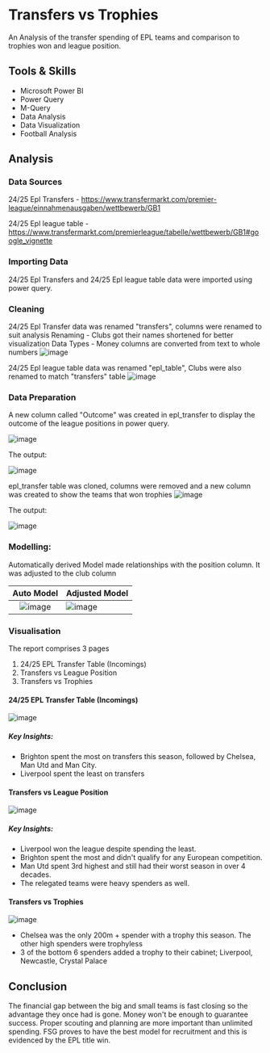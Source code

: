 # Transfers vs Trophies
An Analysis of the transfer spending of EPL teams and comparison to trophies won and league position.

## Tools & Skills
- Microsoft Power BI
- Power Query
- M-Query
- Data Analysis
- Data Visualization
- Football Analysis

## Analysis

### Data Sources
24/25 Epl Transfers - https://www.transfermarkt.com/premier-league/einnahmenausgaben/wettbewerb/GB1

24/25 Epl league table - https://www.transfermarkt.com/premierleague/tabelle/wettbewerb/GB1#google_vignette

### Importing Data
24/25 Epl Transfers and 24/25 Epl league table data were imported using power query. 

### Cleaning
24/25 Epl Transfer data was renamed "transfers", columns were renamed to suit analysis
Renaming - Clubs got their names shortened for better visualization
Data Types - Money columns are converted from text to whole numbers
![image](https://github.com/user-attachments/assets/11cd70d0-de01-41d6-9aba-6025f603d604)

24/25 Epl league table data was renamed "epl_table", Clubs were also renamed to match "transfers" table
![image](https://github.com/user-attachments/assets/a92dda9e-616f-45b2-8450-17244c229fef)


### Data Preparation
A new column called "Outcome" was created in epl_transfer to display the outcome of the league positions in power query.

![image](https://github.com/user-attachments/assets/ac1f4c7c-a302-444a-9241-3e46212842ab)

The output:

![image](https://github.com/user-attachments/assets/494565bb-81b7-401f-aa27-513e7508dc6e)


epl_transfer table was cloned, columns were removed and a new column was created to show the teams that won trophies
![image](https://github.com/user-attachments/assets/e838ddb4-bb2f-4d57-8049-317ac964e9f9)

The output:

![image](https://github.com/user-attachments/assets/1901d7cf-a6c2-4593-a2a5-90e7b51d9149)



### Modelling:
Automatically derived Model made relationships with the position column. It was adjusted to the club column

Auto Model                                  |                      Adjusted Model
:------------------------------------------:|----------------------------------------|
![image](https://github.com/user-attachments/assets/e3be9f90-e16b-451e-b6d1-7322fc58be14)     |       ![image](https://github.com/user-attachments/assets/f4ac2140-e552-4e8b-8c67-86eeb0c69f71)

### Visualisation

The report comprises 3 pages

1. 24/25 EPL Transfer Table (Incomings)
2. Transfers vs League Position
3. Transfers vs Trophies


#### 24/25 EPL Transfer Table (Incomings)
![image](https://github.com/user-attachments/assets/8b03e161-e7a5-4e0f-b46c-7f49342ae0d6)

##### Key Insights:
- Brighton spent the most on transfers this season, followed by Chelsea, Man Utd and Man City.
- Liverpool spent the least on transfers


#### Transfers vs League Position
![image](https://github.com/user-attachments/assets/b20ec74e-134a-46c4-8611-7467b29c8515)

##### Key Insights:
- Liverpool won the league despite spending the least.
- Brighton spent the most and didn't qualify for any European competition.
- Man Utd spent 3rd highest and still had their worst season in over 4 decades.
- The relegated teams were heavy spenders as well.

#### Transfers vs Trophies
![image](https://github.com/user-attachments/assets/decce0c1-a803-49fb-9e0a-6fa131a9fe66)
- Chelsea was the only 200m + spender with a trophy this season. The other high spenders were trophyless
- 3 of the bottom 6 spenders added a trophy to their cabinet; Liverpool, Newcastle, Crystal Palace

## Conclusion
The financial gap between the big and small teams is fast closing so the advantage they once had is gone. Money won't be enough to guarantee success. Proper scouting and planning are more important than unlimited spending. FSG proves to have the best model for recruitment and this is evidenced by the EPL title win.



